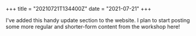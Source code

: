 +++
title = "20210721T134400Z"
date  = "2021-07-21"
+++

I've added this handy update section to the website. I plan to start posting some more regular and shorter-form content from the workshop here!
